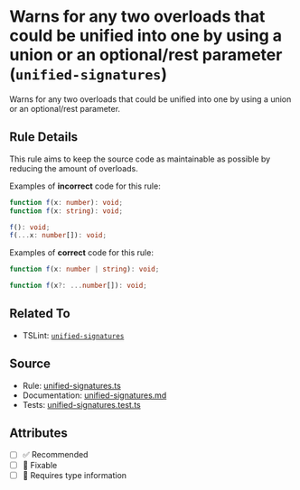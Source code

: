 # Warns for any two overloads that could be unified into one by using a union or an optional/rest parameter (`unified-signatures`)

Warns for any two overloads that could be unified into one by using a union or an optional/rest parameter.

## Rule Details

This rule aims to keep the source code as maintainable as possible by reducing the amount of overloads.

Examples of **incorrect** code for this rule:

```ts
function f(x: number): void;
function f(x: string): void;
```

```ts
f(): void;
f(...x: number[]): void;
```

Examples of **correct** code for this rule:

```ts
function f(x: number | string): void;
```

```ts
function f(x?: ...number[]): void;
```

## Related To

- TSLint: [`unified-signatures`](https://palantir.github.io/tslint/rules/unified-signatures/)

## Source

- Rule: [unified-signatures.ts](https://github.com/typescript-eslint/typescript-eslint/blob/main/packages/eslint-plugin/src/rules/unified-signatures.ts)
- Documentation: [unified-signatures.md](https://github.com/typescript-eslint/typescript-eslint/blob/main/packages/eslint-plugin/docs/rules/unified-signatures.md)
- Tests: [unified-signatures.test.ts](https://github.com/typescript-eslint/typescript-eslint/blob/main/packages/eslint-plugin/tests/rules/unified-signatures.test.ts)

## Attributes

- [ ] ✅ Recommended
- [ ] 🔧 Fixable
- [ ] 💭 Requires type information
